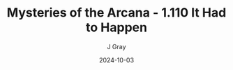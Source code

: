 ---
title: 'Mysteries of the Arcana - 1.110 It Had to Happen'
alt: 'Mysteries of the Arcana'
date: '2024-10-03'
author: 'J Gray'
artist: 'Keira'
---
